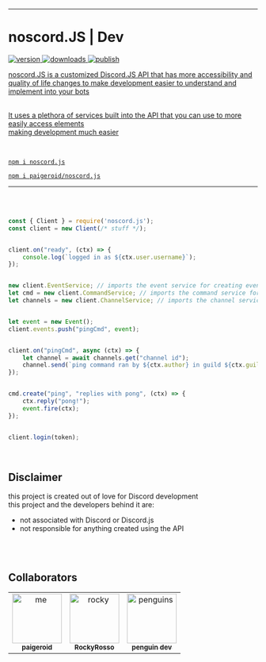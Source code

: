 [stupid thing]: <> (hopefully this should fix the problem with npm)

---
# noscord.JS | Dev

<a href="https://www.npmjs.com/package/noscord.js"><img src="https://img.shields.io/npm/v/noscord.js?style=flat&color=red&logo=npm&logoColor=white" alt="version" />
<a href="https://www.npmjs.com/package/noscord.js"><img src="https://img.shields.io/npm/dt/noscord.js?style=flat&color=green&logo=docusign&logoColor=white" alt="downloads" />
<img src="https://github.com/paigeroid/noscord.js/actions/workflows/publish-shit.yml/badge.svg" alt="publish">

noscord.JS is a customized Discord.JS API that has more accessibility and quality of life changes to make development easier to understand and implement into your bots<br><br>

It uses a plethora of services built into the API that you can use to more easily access elements<br>
making development much easier

<br>

```console
npm i noscord.js
```
```console
npm i paigeroid/noscord.js
```

--- 

<br><br>

```js
const { Client } = require('noscord.js');
const client = new Client(/* stuff */);


client.on("ready", (ctx) => {
    console.log(`logged in as ${ctx.user.username}`);
});


new client.EventService; // imports the event service for creating events
let cmd = new client.CommandService; // imports the command service for creating slash commands
let channels = new client.ChannelService; // imports the channel service


let event = new Event();
client.events.push("pingCmd", event);


client.on("pingCmd", async (ctx) => {
    let channel = await channels.get("channel id");
    channel.send(`ping command ran by ${ctx.author} in guild ${ctx.guild.name} (${ctx.guild.id})`);
});


cmd.create("ping", "replies with pong", (ctx) => {
    ctx.reply("pong!");
    event.fire(ctx);
});


client.login(token);
```

<br>

## Disclaimer
this project is created out of love for Discord development<br>
this project and the developers behind it are:
- not associated with Discord or Discord.js
- not responsible for anything created using the API

<br><br>

## Collaborators

<table>
    
  <tr>
    <td align="center"><a href="https://github.com/paigeroid"><img src="https://avatars.githubusercontent.com/u/88659700?v=4?s=100" width="100px;" alt="me"/><br /><sub><b>paigeroid</b></sub></a><br/>
    <td align="center"><a href="https://github.com/RockyRosso"><img src="https://avatars.githubusercontent.com/u/79947006?v=4?s=100" width="100px;" alt="rocky"/><br /><sub><b>RockyRosso</b></sub></a><br/>
    <td align="center"><a href="https://github.com/polish-penguin-dev"><img src="https://avatars.githubusercontent.com/u/74113025?v=4?s=100" width="100px;" alt="penguins"/><br /><sub><b>penguin dev</b></sub></a><br/>
</td>
    
      
</table>
